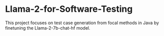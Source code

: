 # Llama-2-for-Software-Testing
This project focuses on test case generation from focal methods in Java by finetuning the Llama-2-7b-chat-hf model.
